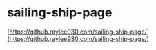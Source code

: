 # sailing-ship-page

[https://github.raylee930.com/sailing-ship-page/](https://github.raylee930.com/sailing-ship-page/)